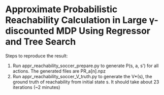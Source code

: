 # Approximate Probabilistic Reachability Calculation in Large γ-discounted MDP Using Regressor and Tree Search

Steps to reproduce the result:
1. Run appr_reachability_soccer_prepare.py to generate P(s, a, s') for all actions. The generated files are PR_a[n].npz
2. Run appr_reachability_soccer_V_truth.py to generate the V*(s), the ground truth of reachability from initial state s. It should take about 23 iterations (~2 minutes)
